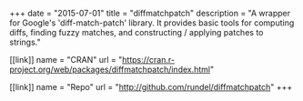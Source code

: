 +++
date = "2015-07-01"
title = "diffmatchpatch"
description = "A wrapper for Google's 'diff-match-patch' library. It provides basic tools for computing diffs, finding fuzzy matches, and constructing / applying patches to strings."

[[link]]
name = "CRAN"
url = "https://cran.r-project.org/web/packages/diffmatchpatch/index.html"

[[link]]
name = "Repo"
url = "http://github.com/rundel/diffmatchpatch"
+++

